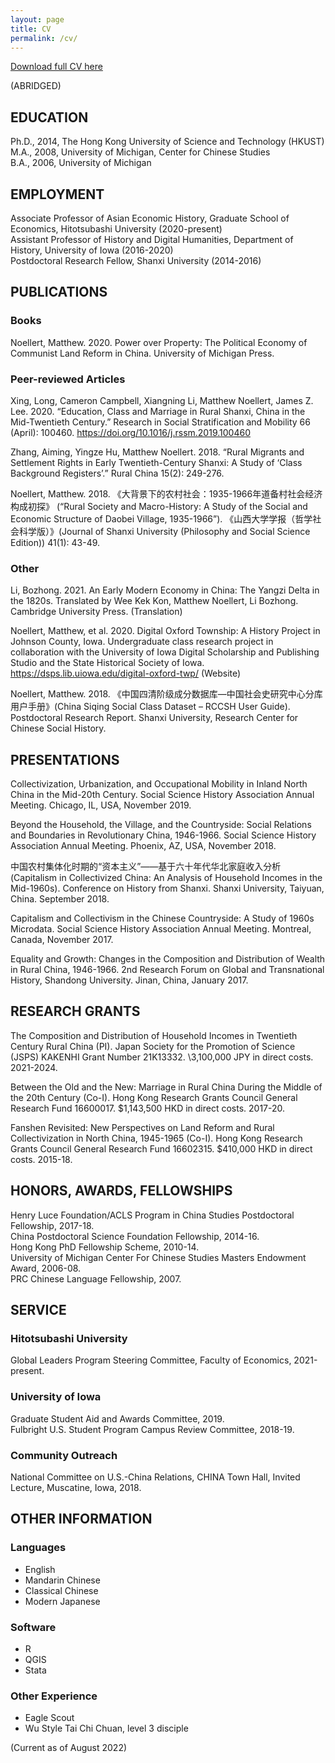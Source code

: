 ```yaml
---
layout: page
title: CV
permalink: /cv/
---
```


[Download full CV here](assets/Noellert-cv_20220816.pdf)

(ABRIDGED)

## EDUCATION

Ph.D., 2014, The Hong Kong University of Science and Technology (HKUST)  
M.A., 2008, University of Michigan, Center for Chinese Studies  
B.A., 2006, University of Michigan  

## EMPLOYMENT

Associate Professor of Asian Economic History, Graduate School of Economics, Hitotsubashi University (2020-present)  
Assistant Professor of History and Digital Humanities, Department of History, University of Iowa (2016-2020)  
Postdoctoral Research Fellow, Shanxi University (2014-2016)

## PUBLICATIONS
### Books
Noellert, Matthew. 2020. Power over Property: The Political Economy of Communist Land Reform in China. University of Michigan Press.

### Peer-reviewed Articles
Xing, Long, Cameron Campbell, Xiangning Li, Matthew Noellert, James Z. Lee. 2020. “Education, Class and Marriage in Rural Shanxi, China in the Mid-Twentieth Century.” Research in Social Stratification and Mobility 66 (April): 100460. https://doi.org/10.1016/j.rssm.2019.100460  

Zhang, Aiming, Yingze Hu, Matthew Noellert. 2018. “Rural Migrants and Settlement Rights in Early Twentieth-Century Shanxi: A Study of ‘Class Background Registers’.” Rural China 15(2): 249-276.  

Noellert, Matthew. 2018. 《大背景下的农村社会：1935-1966年道备村社会经济构成初探》 (“Rural Society and Macro-History: A Study of the Social and Economic Structure of Daobei Village, 1935-1966”). 《山西大学学报（哲学社会科学版）》(Journal of Shanxi University (Philosophy and Social Science Edition)) 41(1): 43-49.  

### Other
Li, Bozhong. 2021. An Early Modern Economy in China: The Yangzi Delta in the 1820s. Translated by Wee Kek Kon, Matthew Noellert, Li Bozhong. Cambridge University Press. (Translation)

Noellert, Matthew, et al. 2020. Digital Oxford Township: A History Project in Johnson County, Iowa. Undergraduate class research project in collaboration with the University of Iowa Digital Scholarship and Publishing Studio and the State Historical Society of Iowa. https://dsps.lib.uiowa.edu/digital-oxford-twp/ (Website)

Noellert, Matthew. 2018. 《中国四清阶级成分数据库—中国社会史研究中心分库用户手册》(China Siqing Social Class Dataset – RCCSH User Guide). Postdoctoral Research Report. Shanxi University, Research Center for Chinese Social History.

## PRESENTATIONS
Collectivization, Urbanization, and Occupational Mobility in Inland North China in the Mid-20th Century. Social Science History Association Annual Meeting. Chicago, IL, USA, November 2019.

Beyond the Household, the Village, and the Countryside: Social Relations and Boundaries in Revolutionary China, 1946-1966. Social Science History Association Annual Meeting. Phoenix, AZ, USA, November 2018.

中国农村集体化时期的“资本主义”——基于六十年代华北家庭收入分析 (Capitalism in Collectivized China: An Analysis of Household Incomes in the Mid-1960s). Conference on History from Shanxi. Shanxi University, Taiyuan, China. September 2018.

Capitalism and Collectivism in the Chinese Countryside: A Study of 1960s Microdata. Social Science History Association Annual Meeting. Montreal, Canada, November 2017.

Equality and Growth: Changes in the Composition and Distribution of Wealth in Rural China, 1946-1966. 2nd Research Forum on Global and Transnational History, Shandong University. Jinan, China, January 2017.

## RESEARCH GRANTS
The Composition and Distribution of Household Incomes in Twentieth Century Rural China (PI). Japan Society for the Promotion of Science (JSPS) KAKENHI Grant Number 21K13332. \3,100,000 JPY in direct costs. 2021-2024.

Between the Old and the New: Marriage in Rural China During the Middle of the 20th Century (Co-I). Hong Kong Research Grants Council General Research Fund 16600017. $1,143,500 HKD in direct costs. 2017-20.

Fanshen Revisited: New Perspectives on Land Reform and Rural Collectivization in North China, 1945-1965 (Co-I). Hong Kong Research Grants Council General Research Fund 16602315. $410,000 HKD in direct costs. 2015-18.

## HONORS, AWARDS, FELLOWSHIPS
Henry Luce Foundation/ACLS Program in China Studies Postdoctoral Fellowship, 2017-18.  
China Postdoctoral Science Foundation Fellowship, 2014-16.  
Hong Kong PhD Fellowship Scheme, 2010-14.  
University of Michigan Center For Chinese Studies Masters Endowment Award, 2006-08.  
PRC Chinese Language Fellowship, 2007.

## SERVICE
### Hitotsubashi University
Global Leaders Program Steering Committee, Faculty of Economics, 2021-present.

### University of Iowa
Graduate Student Aid and Awards Committee, 2019.  
Fulbright U.S. Student Program Campus Review Committee, 2018-19.

### Community Outreach
National Committee on U.S.-China Relations, CHINA Town Hall, Invited Lecture, Muscatine, Iowa, 2018.

## OTHER INFORMATION

### Languages

- English
- Mandarin Chinese
- Classical Chinese
- Modern Japanese

### Software  

- R
- QGIS
- Stata

### Other Experience

- Eagle Scout
- Wu Style Tai Chi Chuan, level 3 disciple

(Current as of August 2022)
